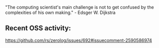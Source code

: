 "The computing scientist's main challenge is not to get confused by the complexities of his own making." - Edsger W. Dijkstra

Recent OSS activity:
---
https://github.com/rs/zerolog/issues/692#issuecomment-2590586974
